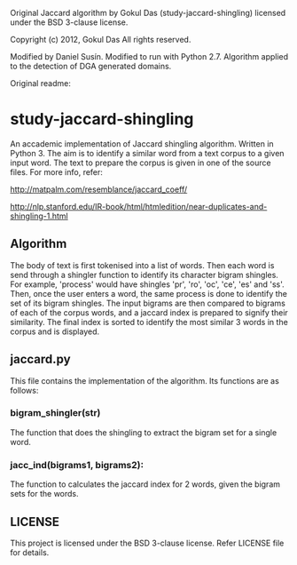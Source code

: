 Original Jaccard algorithm by Gokul Das (study-jaccard-shingling) licensed under the BSD 3-clause license.

Copyright (c) 2012, Gokul Das
All rights reserved.

Modified by Daniel Susín.
Modified to run with Python 2.7.
Algorithm applied to the detection of DGA generated domains.


Original readme:

study-jaccard-shingling
==============

An accademic implementation of Jaccard shingling algorithm. Written in Python 3. The aim is to identify a similar word from a text corpus to a given input word. The text to prepare the corpus is given in one of the source files. For more info, refer:

http://matpalm.com/resemblance/jaccard_coeff/

http://nlp.stanford.edu/IR-book/html/htmledition/near-duplicates-and-shingling-1.html

Algorithm
---------

The body of text is first tokenised into a list of words. Then each word is send through a shingler function to identify its character bigram shingles. For example, 'process' would have shingles 'pr', 'ro', 'oc', 'ce', 'es' and 'ss'. Then, once the user enters a word, the same process is done to identify the set of its bigram shingles. The input bigrams are then compared to bigrams of each of the corpus words, and a jaccard index is prepared to signify their similarity. The final index is sorted to identify the most similar 3 words in the corpus and is displayed.  

jaccard.py
-----------
This file contains the implementation of the algorithm. Its functions are as follows:

### bigram_shingler(str)
The function that does the shingling to extract the bigram set for a single word.

### jacc_ind(bigrams1, bigrams2):
The function to calculates the jaccard index for 2 words, given the bigram sets for the words.

LICENSE
-------
This project is licensed under the BSD 3-clause license. Refer LICENSE file for details.
